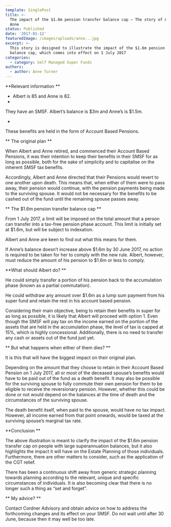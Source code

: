 ```yaml
---
template: SinglePost
title: >-
  The impact of the $1.6m pension transfer balance cap – The story of Albert and
  Anne
status: Published
date: '2017-01-12'
featuredImage: /images/uploads/anne...jpg
excerpt: >-
  This story is designed to illustrate the impact of the $1.6m pension transfer
  balance cap, which comes into effect on 1 July 2017
categories:
  - category: Self Managed Super Funds
authors:
  - author: Anne Turner
---
```

**Relevant information
**

* Albert is 85 and Anne is 82.
* 

They have an SMSF. Albert’s balance is $3m and Anne’s is $1.5m.

* 

These benefits are held in the form of Account Based Pensions.

**
The original plan
**

When Albert and Anne retired, and commenced their Account Based Pensions, it was their intention to keep their benefits in their SMSF for as long as possible, both for the sake of simplicity and to capitalise on the inherent SMSF tax benefits.

Accordingly, Albert and Anne directed that their Pensions would revert to one another upon death. This means that, when either of them were to pass away, their pension would continue, with the pension payments being made to the surviving spouse. It would not be necessary for the benefits to be cashed out of the fund until the remaining spouse passes away.

**
The $1.6m pension transfer balance cap
**

From 1 July 2017, a limit will be imposed on the total amount that a person can transfer into a tax-free pension phase account. This limit is initially set at $1.6m, but will be subject to indexation.

Albert and Anne are keen to find out what this means for them.

If Anne’s balance doesn’t increase above $1.6m by 30 June 2017, no action is required to be taken for her to comply with the new rule. Albert, however, must reduce the amount of his pension to $1.6m or less to comply.

**What should Albert do?
**

He could simply transfer a portion of his pension back to the accumulation phase (known as a partial commutation).

He could withdraw any amount over $1.6m as a lump sum payment from his super fund and retain the rest in his account based pension.

Considering their main objective, being to retain their benefits in super for as long as possible, it is likely that Albert will proceed with option 1. Even though the SMSF will pay tax on the income earned on the portion of the assets that are held in the accumulation phase, the level of tax is capped at 15%, which is highly concessional. Additionally, there is no need to transfer any cash or assets out of the fund just yet.

**
But what happens when either of them dies?
**

It is this that will have the biggest impact on their original plan.

Depending on the amount that they choose to retain in their Account Based Pension on 1 July 2017, all or most of the deceased spouse’s benefits would have to be paid out of the fund as a death benefit. It may also be possible for the surviving spouse to fully commute their own pension for them to be eligible to receive the reversionary pension. However, whether this could be done or not would depend on the balances at the time of death and the circumstances of the surviving spouse.

The death benefit itself, when paid to the spouse, would have no tax impact. However, all income earned from that point onwards, would be taxed at the surviving spouse’s marginal tax rate.

**Conclusion
**

The above illustration is meant to clarify the impact of the $1.6m pension transfer cap on people with large superannuation balances, but it also highlights the impact it will have on the Estate Planning of those individuals. Furthermore, there are other matters to consider, such as the application of the CGT relief.

There has been a continuous shift away from generic strategic planning towards planning according to the relevant, unique and specific circumstances of individuals. It is also becoming clear that there is no longer such a thing as “set and forget”.

**
My advice?
**

Contact Cordner Advisory and obtain advice on how to address the forthcoming changes and its effect on your SMSF. Do not wait until after 30 June, because then it may well be too late.
